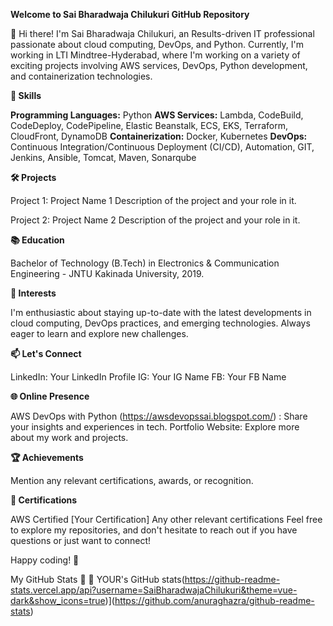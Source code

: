 **Welcome to Sai Bharadwaja Chilukuri GitHub Repository**

👋 Hi there! I'm Sai Bharadwaja Chilukuri, an Results-driven IT professional passionate about cloud computing, DevOps, and Python. Currently, I'm working in LTI Mindtree-Hyderabad, where I'm working on a variety of exciting projects involving AWS services, DevOps, Python development, and containerization technologies.  

**🔧 Skills**

**Programming Languages:** Python
**AWS Services:** Lambda, CodeBuild, CodeDeploy, CodePipeline, Elastic Beanstalk, ECS, EKS, Terraform, CloudFront, DynamoDB
**Containerization:** Docker, Kubernetes
**DevOps:** Continuous Integration/Continuous Deployment (CI/CD), Automation, GIT, Jenkins, Ansible, Tomcat, Maven, Sonarqube

**🛠️ Projects**

Project 1: Project Name 1
Description of the project and your role in it.

Project 2: Project Name 2
Description of the project and your role in it.

**📚 Education**

Bachelor of Technology (B.Tech) in Electronics & Communication Engineering - JNTU Kakinada University, 2019.

**🌱 Interests**

I'm enthusiastic about staying up-to-date with the latest developments in cloud computing, DevOps practices, and emerging technologies. Always eager to learn and explore new challenges.

**📫 Let's Connect**

LinkedIn: Your LinkedIn Profile
IG: Your IG Name
FB: Your FB Name

**🌐 Online Presence**

AWS DevOps with Python (https://awsdevopssai.blogspot.com/) : Share your insights and experiences in tech.
Portfolio Website: Explore more about my work and projects.

**🏆 Achievements**

Mention any relevant certifications, awards, or recognition.

**📖 Certifications**

AWS Certified [Your Certification]
Any other relevant certifications
Feel free to explore my repositories, and don't hesitate to reach out if you have questions or just want to connect!

Happy coding! 🚀

My GitHub Stats 🚀 🚀
YOUR's GitHub stats(https://github-readme-stats.vercel.app/api?username=SaiBharadwajaChilukuri&theme=vue-dark&show_icons=true)](https://github.com/anuraghazra/github-readme-stats)

